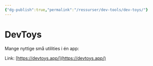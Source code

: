 ```yaml
---
{"dg-publish":true,"permalink":"/ressurser/dev-tools/dev-toys/"}
---
```

# DevToys
Mange nyttige små utilities i én app:

Link: [https://devtoys.app/](https://devtoys.app/)